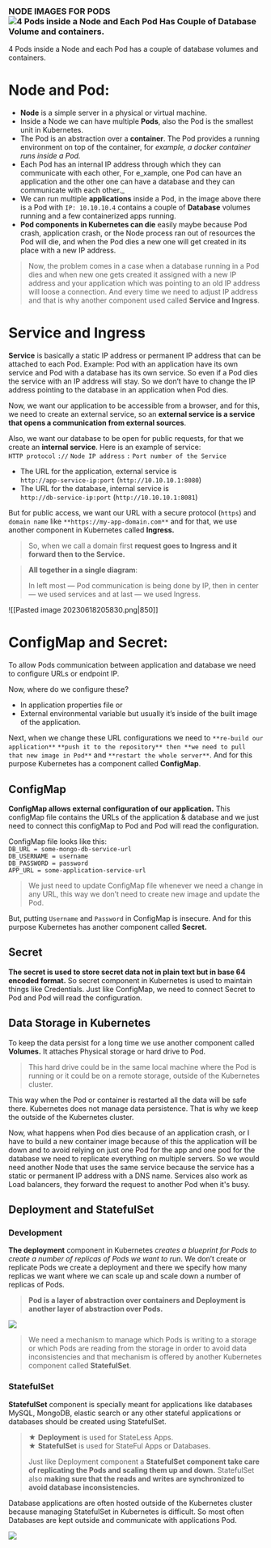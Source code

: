 ### NODE IMAGES FOR PODS ![4 Pods inside a Node and Each Pod Has Couple of Database Volume and containers.](https://miro.medium.com/v2/resize:fit:700/1*YlHaa7bw7AvVxHWypIm7oA.png)

4 Pods inside a Node and each Pod has a couple of database volumes and containers.

# Node and Pod:

- **Node** is a simple server in a physical or virtual machine.
- Inside a Node we can have multiple **Pods**, also the Pod is the smallest unit in Kubernetes.
- The Pod is an abstraction over a **container**. The Pod provides a running environment on top of the container, for _example, a docker container runs inside a Pod._
- Each Pod has an internal IP address through which they can communicate with each other, For e_xample, one Pod can have an application and the other one can have a database and they can communicate with each other._
- We can run multiple **applications** inside a Pod, in the image above there is a Pod with `IP: 10.10.10.4` contains a couple of **Database** volumes running and a few containerized apps running.
- **Pod components in Kubernetes can die** easily maybe because Pod crash, application crash, or the Node process ran out of resources the Pod will die, and when the Pod dies a new one will get created in its place with a new IP address.

> Now, the problem comes in a case when a database running in a Pod dies and when new one gets created it assigned with a new IP address and your application which was pointing to an old IP address will loose a connection. And every time we need to adjust IP address and that is why another component used called **Service and Ingress**.

# Service and Ingress

**Service** is basically a static IP address or permanent IP address that can be attached to each Pod. Example: Pod with an application have its own service and Pod with a database has its own service. So even if a Pod dies the service with an IP address will stay. So we don’t have to change the IP address pointing to the database in an application when Pod dies.

Now, we want our application to be accessible from a browser, and for this, we need to create an external service, so an **external service is a service that opens a communication from external sources**.

Also, we want our database to be open for public requests, for that we create an **internal service**. Here is an example of service:  
`HTTP protocol` `://` `Node IP address` `:` `Port number of the Service`

- The URL for the application, external service is  
    `http://app-service-ip:port` (`http://10.10.10.1:8080`)
- The URL for the database, internal service is  
    `http://db-service-ip:port` (`http://10.10.10.1:8081`)

But for public access, we want our URL with a secure protocol (`https`) and `domain name` like `**https://my-app-domain.com**` and for that, we use another component in Kubernetes called **Ingress.**

> So, when we call a domain first **request goes to Ingress** **and it forward then to the Service.**

> **All together in a single diagram**:
> 
> In left most — Pod communication is being done by IP, then in center — we used services and at last — we used Ingress.

![[Pasted image 20230618205830.png|850]]

# ConfigMap and Secret:

To allow Pods communication between application and database we need to configure URLs or endpoint IP.

Now, where do we configure these?  
- In application properties file or  
- External environmental variable but usually it’s inside of the built image of the application.

Next, when we change these URL configurations we need to `**re-build our application**` `**push it to the repository** then **we need to pull that new image in Pod**` and `**restart the whole server**`. And for this purpose Kubernetes has a component called **ConfigMap**.

## **ConfigMap**

**ConfigMap allows external configuration of our application.** This configMap file contains the URLs of the application & database and we just need to connect this configMap to Pod and Pod will read the configuration.

ConfigMap file looks like this:  
`DB_URL = some-mongo-db-service-url`  
`DB_USERNAME = username`  
`DB_PASSWORD = password`  
`APP_URL = some-application-service-url`

> We just need to update ConfigMap file whenever we need a change in any URL, this way we don’t need to create new image and update the Pod.

But, putting `Username` and `Password` in ConfigMap is insecure. And for this purpose Kubernetes has another component called **Secret.**

## **Secret**

**The secret is used to store secret data not in plain text but in base 64 encoded format.** So secret component in Kubernetes is used to maintain things like Credentials. Just like ConfigMap, we need to connect Secret to Pod and Pod will read the configuration.

## Data Storage in Kubernetes

To keep the data persist for a long time we use another component called **Volumes.** It attaches Physical storage or hard drive to Pod.

> This hard drive could be in the same local machine where the Pod is running or it could be on a remote storage, outside of the Kubernetes cluster.

This way when the Pod or container is restarted all the data will be safe there. Kubernetes does not manage data persistence. That is why we keep the outside of the Kubernetes cluster.

Now, what happens when Pod dies because of an application crash, or I have to build a new container image because of this the application will be down and to avoid relying on just one Pod for the app and one pod for the database we need to replicate everything on multiple servers. So we would need another Node that uses the same service because the service has a static or permanent IP address with a DNS name. Services also work as Load balancers, they forward the request to another Pod when it's busy.

## Deployment and StatefulSet

### Development

**The deployment** component in Kubernetes *creates a blueprint for Pods to create a number of replicas of Pods we want to run*. We don’t create or replicate Pods we create a deployment and there we specify how many replicas we want where we can scale up and scale down a number of replicas of Pods.

> **Pod is a layer of abstraction over containers and Deployment is another layer of abstraction over Pods.**

![](https://miro.medium.com/v2/resize:fit:700/1*ydga8thF-Blaqh1H7PdGzw.png)

> We need a mechanism to manage which Pods is writing to a storage or which Pods are reading from the storage in order to avoid data inconsistencies and that mechanism is offered by another Kubernetes component called **StatefulSet**.

### StatefulSet

**StatefulSet** component is specially meant for applications like databases MySQL, MongoDB, elastic search or any other stateful applications or databases should be created using StatefulSet.

> ★ **Deployment** is used for StateLess Apps.  
> ★ **StatefulSet** is used for StateFul Apps or Databases.
> 
> Just like Deployment component a **StatefulSet component take care of replicating the Pods and scaling them up and down.** StatefulSet also **making sure that the reads and writes are synchronized to avoid database inconsistencies.**

Database applications are often hosted outside of the Kubernetes cluster because managing StatefulSet in Kubernetes is difficult. So most often Databases are kept outside and communicate with applications Pod.

![](https://miro.medium.com/v2/resize:fit:700/1*yZV4Bw34PAUzBtMrxy2UJg.png)



